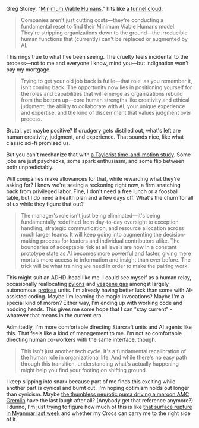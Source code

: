 
Greg Storey, "[Minimum Viable Humans.](https://brilliantcrank.com/minimum-viable-humans/)" hits like [a funnel cloud](https://blog.lmorchard.com/2025/05/15/quoting-will-larson-on-career-advice-in/index.html):

> Companies aren't just cutting costs—they're conducting a fundamental reset to find their Minimum Viable Humans model. They're stripping organizations down to the ground—the irreducible human functions that (currently) can't be replaced or augmented by AI.

This rings true to what I've been seeing. The cruelty feels incidental to the process—not to me and everyone I know, mind you—but indignation won't pay my mortgage.

> Trying to get your old job back is futile—that role, as you remember it, isn’t coming back. The opportunity now lies in positioning yourself for the roles and capabilities that will emerge as organizations rebuild from the bottom up—core human strengths like creativity and ethical judgment, the ability to collaborate with AI, your unique experience and expertise, and the kind of discernment that values judgment over process.

Brutal, yet maybe positive? If drudgery gets distilled out, what's left are human creativity, judgment, and experience. That sounds nice, like what classic sci-fi promised us.

But you can't mechanize that with [a Taylorist time-and-motion study](https://en.wikipedia.org/wiki/Time_and_motion_study). Some jobs are just paychecks, some spark enthusiasm, and some flip between both unpredictably.

Will companies make allowances for that, while rewarding what they're asking for? I know we're seeing a reckoning right now, a firm snatching back from privileged labor. Fine, I don't need a free lunch or a foosball table, but I do need a health plan and a few days off. What's the churn for all of us while they figure that out?

> The manager's role isn't just being eliminated—it's being fundamentally redefined from day-to-day oversight to exception handling, strategic communication, and resource allocation across much larger teams. It will keep going into augmenting the decision-making process for leaders and individual contributors alike. The boundaries of acceptable risk at all levels are now in a constant prototype state as AI becomes more powerful and faster, giving mere mortals more access to information and insight than ever before. The trick will be what training we need in order to make the pairing work.

This might suit an ADHD-head like me. I could see myself as a human relay, occasionally reallocating [pylons](https://starcraft.fandom.com/wiki/Pylon) and [vespene gas](https://starcraft.fandom.com/wiki/Vespene_gas) amongst largely autonomous [protoss](https://starcraft.fandom.com/wiki/Protoss) units. I'm already having better luck than some with AI-assisted coding. Maybe I'm learning the magic invocations? Maybe I'm a special kind of moron? Either way, I'm ending up with working code and nodding heads. This gives me some hope that I can "stay current" - whatever that means in the current era.

Admittedly, I'm more comfortable directing Starcraft units and AI agents like this. That feels like a kind of management to me. I'm not so comfortable directing human co-workers with the same interface, though.

> This isn't just another tech cycle. It's a fundamental recalibration of the human role in organizational life. And while there's no easy path through this transition, understanding what's actually happening might help you find your footing on shifting ground.

I keep slipping into snark because part of me finds this exciting while another part is cynical and burnt out. I'm hoping optimism holds out longer than cynicism. Maybe [the thumbless neurotic puma driving a maroon AMC Gremlin](https://monkeybagel.com/pumas.html) have the last laugh after all? (Anybody get that reference anymore?) I dunno, I'm just trying to figure how much of this is like [that surface rupture in Myanmar last week](https://www.livescience.com/planet-earth/earthquakes/first-of-its-kind-video-captures-the-terrifying-moment-the-ground-tore-apart-during-major-myanmar-earthquake)  and whether my Crocs can carry me to the right side of it.